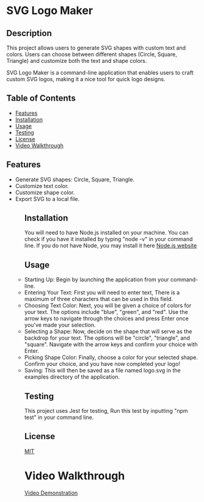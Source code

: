 # SVG Logo Maker


## Description
This project allows users to generate SVG shapes with custom text and colors. Users can choose between different shapes (Circle, Square, Triangle) and customize both the text and shape colors.

SVG Logo Maker is a command-line application that enables users to craft custom SVG logos, making it a nice tool for quick logo designs.


## Table of Contents
* [Features](#features)
* [Installation](#installation)
* [Usage](#usage)
* [Testing](#testing)
* [License](#license)
* [Video Walkthrough](#video-walkthrough)

## Features 
<ul>
<li>Generate SVG shapes: Circle, Square, Triangle.</li>
<li>Customize text color.</li>
<li>Customize shape color.</li>
<li>Export SVG to a local file.</li>
<ul>

## Installation 
You will need to have Node.js installed on your machine. You can check if you have it installed by typing "node -v" in your command line. If you do not have Node, you may install it here [Node.js website](https://nodejs.org/en)


## Usage 

<li>Starting Up: Begin by launching the application from your command-line.</li>

<li>Entering Your Text: First you will need to enter text, There is a maximum of three characters that can be used in this field.</li>

<li>Choosing Text Color: Next, you will be given a choice of colors for your text. The options  include "blue", "green", and "red". Use the arrow keys to navigate through the choices and press Enter once you've made your selection.</li>

<li>Selecting a Shape: Now, decide on the shape that will serve as the backdrop for your text. The options will be "circle", "triangle", and "square". Navigate with the arrow keys and confirm your choice with Enter.</li>

<li>Picking Shape Color: Finally, choose a color for your selected shape.  Confirm your choice, and you have now completed your logo!</li>

<li>Saving: This will then be saved as a file named logo.svg in the examples directory of the application.</li>



## Testing
This project uses Jest for testing, Run this test by inputting "npm test" in your command line.

## License

[MIT](https://github.com/git/git-scm.com/blob/main/MIT-LICENSE.txt)


# Video Walkthrough

[Video Demonstration](https://watch.screencastify.com/v/Ls4SAkXDs8ngnmclOq81)